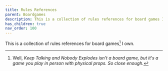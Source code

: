 ```yaml
---
title: Rules References
parent: Boardgames
description: This is a collection of rules references for board games I own.
has_children: true
nav_order: 100
---
```


This is a collection of rules references for board games[^KTANE] I own.

[^KTANE]: Well, *Keep Talking and Nobody Explodes isn't a board game, but it's a game you play in person with physical props. So close enough.*
